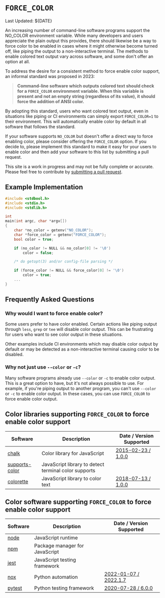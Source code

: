 # `FORCE_COLOR`

<time datetime="${DATE}">Last Updated: ${DATE}</time>

An increasing number of command-line software programs support the NO_COLOR environment variable. While many developers and users appreciate the plain output this provides, there should likewise be a way to force color to be enabled in cases where it might otherwise become turned off, like piping the output to a non-interactive terminal. The methods to enable colored text output vary across software, and some don't offer an option at all.

To address the desire for a consistent method to force enable color support, an informal standard was proposed in 2023:

> **Command-line software which outputs colored text should check for a `FORCE_COLOR` environment variable. When this variable is present and not an empty string (regardless of its value), it should force the addition of ANSI color.**

By adopting this standard, users who want colored text output, even in situations like piping or CI environments can simply export `FORCE_COLOR=1` to their environment. This will automatically enable color by default in all software that follows the standard.

If your software supports `NO_COLOR` but doesn't offer a direct way to force enabling color, please consider offering the `FORCE_COLOR` option. If you decide to, please implement this standard to make it easy for your users to enable color and then add your software to this list by submitting a pull request.

This site is a work in progress and may not be fully complete or accurate. Please feel free to contribute by [submitting a pull request](https://github.com/donatj/force-color.org).

## Example Implementation

```c
#include <stdbool.h>
#include <stdio.h>
#include <stdlib.h>

int
main(int argc, char *argv[])
{
    char *no_color = getenv("NO_COLOR");
    char *force_color = getenv("FORCE_COLOR");
    bool color = true;

    if (no_color != NULL && no_color[0] != '\0')
        color = false;

    /* do getopt(3) and/or config-file parsing */

    if (force_color != NULL && force_color[0] != '\0')
        color = true;
    ...
}
```

## Frequently Asked Questions

### Why would I want to force enable color?

Some users prefer to have color enabled. Certain actions like piping output through `less`, `grep` or `tee` will disable color output. This can be frustrating for users who want to see color output in these situations.

Other examples include CI environments which may disable color output by default or may be detected as a non-interactive terminal causing color to be disabled.

### Why not just use `--color` or `-c`?

Many software programs already use `--color` or `-c` to enable color output. This is a great option to have, but it's not always possible to use. For example, if you're piping output to another program, you can't use `--color` or `-c` to enable color output. In these cases, you can use `FORCE_COLOR` to force enable color output.

## Color libraries supporting `FORCE_COLOR` to force enable color support

| Software | Description | Date / Version Supported |
|-|-|-|
| [chalk](https://github.com/chalk) | Color library for JavaScript | [2015-02-23 / 1.0.0](https://github.com/chalk/chalk/releases/tag/v1.0.0) |
| [supports-color](https://www.npmjs.com/package/supports-color) | JavaScript library to detect terminal color supports | |
| [colorette](https://www.npmjs.com/package/colorette) | JavaScript library to color text | [2018-07-13 / 1.0.0](https://github.com/jorgebucaran/colorette/releases/tag/1.0.0) |

## Color software supporting `FORCE_COLOR` to force enable color support

| Software | Description | Date / Version Supported |
|-|-|-|
| [node](https://nodejs.org/node) | JavaScript runtime | |
| [npm](https://www.npmjs.com/npm) | Package manager for JavaScript | |
| [jest](https://jestjs.io/jest) | JavaScript testing framework | |
| [nox](https://nox.thea.codes) | Python automation | [2022-01-07 / 2022.1.7](https://github.com/wntrblm/nox/releases/tag/2022.1.7) |
| [pytest](https://docs.pytest.org) | Python testing framework | [2020-07-28 / 6.0.0](https://github.com/pytest-dev/pytest/releases/tag/6.0.0) |
